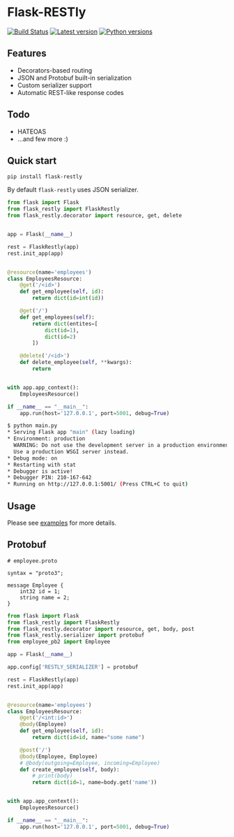 # Flask-RESTly

[![Build Status](https://travis-ci.org/gorzechowski/flask-restly.svg?branch=master)](https://travis-ci.org/gorzechowski/flask-restly)
[![Latest version](https://img.shields.io/pypi/v/flask-restly.svg)](https://pypi.org/project/flask-restly)
[![Python versions](https://img.shields.io/pypi/pyversions/flask-restly.svg)](https://pypi.org/project/flask-restly)

## Features

* Decorators-based routing
* JSON and Protobuf built-in serialization
* Custom serializer support
* Automatic REST-like response codes

## Todo

* HATEOAS
* ...and few more :)

## Quick start

```
pip install flask-restly
```

By default `flask-restly` uses JSON serializer.

```python
from flask import Flask
from flask_restly import FlaskRestly
from flask_restly.decorator import resource, get, delete


app = Flask(__name__)

rest = FlaskRestly(app)
rest.init_app(app)


@resource(name='employees')
class EmployeesResource:
    @get('/<id>')
    def get_employee(self, id):
        return dict(id=int(id))

    @get('/')
    def get_employees(self):
        return dict(entites=[
            dict(id=1),
            dict(id=2)
        ])

    @delete('/<id>')
    def delete_employee(self, **kwargs):
        return


with app.app_context():
    EmployeesResource()

if __name__ == "__main__":
    app.run(host='127.0.0.1', port=5001, debug=True)
```

```bash
$ python main.py
* Serving Flask app "main" (lazy loading)
* Environment: production
  WARNING: Do not use the development server in a production environment.
  Use a production WSGI server instead.
* Debug mode: on
* Restarting with stat
* Debugger is active!
* Debugger PIN: 210-167-642
* Running on http://127.0.0.1:5001/ (Press CTRL+C to quit)
```

## Usage

Please see [examples](/examples) for more details.

## Protobuf

```
# employee.proto

syntax = "proto3";

message Employee {
    int32 id = 1;
    string name = 2;
}
```

```python
from flask import Flask
from flask_restly import FlaskRestly
from flask_restly.decorator import resource, get, body, post
from flask_restly.serializer import protobuf
from employee_pb2 import Employee

app = Flask(__name__)

app.config['RESTLY_SERIALIZER'] = protobuf

rest = FlaskRestly(app)
rest.init_app(app)


@resource(name='employees')
class EmployeesResource:
    @get('/<int:id>')
    @body(Employee)
    def get_employee(self, id):
        return dict(id=id, name="some name")

    @post('/')
    @body(Employee, Employee)
    # @body(outgoing=Employee, incoming=Employee)
    def create_employee(self, body):
        # print(body)
        return dict(id=1, name=body.get('name'))


with app.app_context():
    EmployeesResource()

if __name__ == "__main__":
    app.run(host='127.0.0.1', port=5001, debug=True)


```
